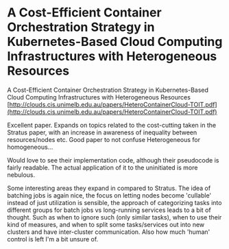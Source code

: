 # A Cost-Efficient Container Orchestration Strategy in Kubernetes-Based Cloud Computing Infrastructures with Heterogeneous Resources
A Cost-Efficient Container Orchestration Strategy in Kubernetes-Based Cloud Computing Infrastructures with Heterogeneous Resources [http://clouds.cis.unimelb.edu.au/papers/HeteroContainerCloud-TOIT.pdf](http://clouds.cis.unimelb.edu.au/papers/HeteroContainerCloud-TOIT.pdf)

Excellent paper. Expands on topics related to the cost-cutting taken in the Stratus paper, with an increase in awareness of inequality between resources/nodes etc. Good paper to not confuse Heterogeneous for homogeneous...

Would love to see their implementation code, although their pseudocode is fairly readable. The actual application of it to the uninitiated is more nebulous. 

Some interesting areas they expand in compared to Stratus. The idea of batching jobs is again nice, the focus on letting nodes become 'cullable' instead of just utilization is sensible, the approach of categorizing tasks into different groups for batch jobs vs long-running services leads to a bit of thought. Such as when to ignore such (only similar tasks), when to use their kind of measures, and when to split some tasks/services out into new clusters and have inter-cluster communication. Also how much 'human' control is left I'm a bit unsure of.
